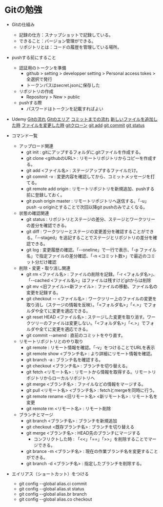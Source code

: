 # Gitの勉強
- Gitの仕組み
    - 記録の仕方：スナップショットで記録している。
    - できること：バージョン管理ができる。
    - リポジトリとは：コードの履歴を管理している場所。

- pushする前にすること
    - 認証用のトークンを準備
        - github > setting > developper setting > Personal access tokes > 全選択で発行
        - トークンパスはsecret.jsonに保存した
    - リポジトリの作成
        - Repository > New > public
    - pushする際
        - パスワードはトークンを記載すればよい

- Udemy
    [Gitの流れ](./_img/udemy1.jpg)
    [Gitのエリア](./_img/udemy2.jpg)
    [コミットまでの流れ](./_img/udemy3.jpg)
    [新しいファイルを追加した時](./_img/udemy4.jpg)
    [ファイルを変更した時](./_img/udemy5.jpg)
    [gitクローン](./_img/udemy6.jpg)
    [git add](./_img/udemy7.jpg)
    [git commit](./_img/udemy8.jpg)
    [git status](./_img/udemy9.jpg)

- コマンド一覧
    - アップロード関連      
        - git init : gitにアップするフォルダに.gitファイルを作成する。
        - git clone <githubのURL> : リモートリポジトリからコピーを作成する。
        - git add <ファイル名> : ステージアップするファイルだけ。
        - git commit -v : 変更内容を確認してから、コミットメッセージを打てる。
        - git remote add origin <github URL>: リモートリポジトリを新規追加、pushする前に登録しておく。
        - git push origin master : リモートリポジトリへ送信する。「-u」push -u originとすることで次回以降git pushのみでよくなる。 
    - 状態の確認関連
        - git status : リポジトリとステージの差分、ステージとワークツリーの差分を確認できる。
        - git diff : ワークツリーとステージの変更差分を確認することができる。「--staged」を追記することでステージとリポジトリの差分を確認できる。 
        - git log : 変更履歴の確認。「--oneline」で一行で表示、「-p ファイル名」で指定ファイルの差分確認、「-n <コミット数>」で最近のコミット分だけ確認
    - 削除・変更・取り消し関連
        - git rm <ファイル名> : ファイルの削除を記録。「-r <フォルダ名>」、「--cached <ファイル名>」はファイルは残すけどgitからは削除
        - git mv <旧ファイル><新ファイル> : ファイルの移動、ファイル名の変更を記録する。
        - git checkout -- <ファイル名> : ワークツリー上のファイルの変更を取り消し（ステージの情報を反映）。「<フォルダ名>」「<.>」でフォルダや全てに変更を適応できる。
        - git reset HEAD <ファイル名> : ステージした変更を取り消す。ワークツリーのファイルは変更しない。「<フォルダ名>」「<.>」でフォルダや全てに変更を適応できる。
        - git commit --amend : 直前のコミットをやり直す。
    - リモートリポジトリとのやり取り
        - git remote : リモート情報を確認。「-v」をつけることでURLを表示
        - git remote show <ブランチ名> : より詳細にリモート情報を確認。
        - git branch -a : ブランチ名を確認する。
        - git checkout <ブランチ名> : ブランチを切り替える。
        - git fetch <リモート名> : リモートから情報を取得する。リモートリポジトリからローカルリポジトリへ
        - git merge <ブランチ名> : ファイルなどの情報をマージする。
        - git pull <リモート名> <ブランチ名> : fetchとmergeを同時に行う。
        - git remote rename <旧リモート名> <新リモート名> : リモート名を変更
        - git remote rm <リモート名> : リモート削除
    - ブランチとマージ
        - git branch <ブランチ名> : ブランチを新規追加
        - git checkout <既存ブランチ名> : ブランチを切り替える
        - git merge <ブランチ名> : HEAD先のブランチにマージする
            - コンフリクトした時 : 「<<」「==」「>>」を削除することでマージできる。
        - git brance -m <ブランチ名> : 現在の作業ブランチ名を変更することができる。
        - git branch -d <ブランチ名> : 指定したブランチを削除する。


- エイリアス（ショートカット）をつける
    - git config --global alias.ci commit
    - git config --global alias.st status
    - git config --global alias.br branch
    - git config --global alias.co checkout